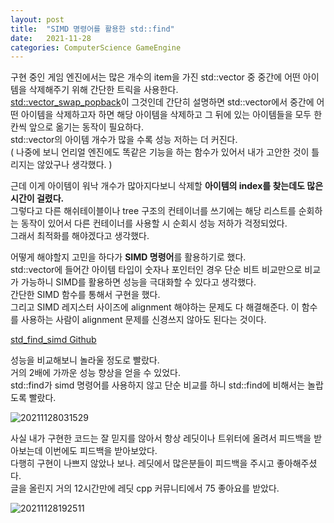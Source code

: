 ```yaml
---
layout: post
title:  "SIMD 명령어를 활용한 std::find"
date:   2021-11-28
categories: ComputerScience GameEngine
---
```


구현 중인 게임 엔진에서는 많은 개수의 item을 가진 std::vector 중 중간에 어떤 아이템을 삭제해주기 위해 간단한 트릭을 사용한다.       
[std::vector_swap_popback](https://github.com/SungJJinKang/vector_swap_popback)이 그것인데 간단히 설명하면 std::vector에서 중간에 어떤 아이템을 삭제하고자 하면 해당 아이템을 삭제하고 그 뒤에 있는 아이템들을 모두 한칸씩 앞으로 옮기는 동작이 필요하다.          
std::vector의 아이템 개수가 많을 수록 성능 저하는 더 커진다.         
( 나중에 보니 언리얼 엔진에도 똑같은 기능을 하는 함수가 있어서 내가 고안한 것이 틀리지는 않았구나 생각했다. )           

근데 이게 아이템이 워낙 개수가 많아지다보니 삭제할 **아이템의 index를 찾는데도 많은 시간이 걸렸다.**                      
그렇다고 다른 해쉬테이블이나 tree 구조의 컨테이너를 쓰기에는 해당 리스트를 순회하는 동작이 있어서 다른 컨테이너를 사용할 시 순회시 성능 저하가 걱정되었다.                
그래서 최적화를 해야겠다고 생각했다.             

어떻게 해야할지 고민을 하다가 **SIMD 명령어**를 활용하기로 했다.          
std::vector에 들어간 아이템 타입이 숫자나 포인터인 경우 단순 비트 비교만으로 비교가 가능하니 SIMD를 활용하면 성능을 극대화할 수 있다고 생각했다.          
간단한 SIMD 함수를 통해서 구현을 했다.           
그리고 SIMD 레지스터 사이즈에 alignment 해야하는 문제도 다 해결해준다. 이 함수를 사용하는 사람이 alignment 문제를 신경쓰지 않아도 된다는 것이다.             

[std_find_simd Github](https://github.com/SungJJinKang/std_find_simd)          

 
성능을 비교해보니 놀라울 정도로 빨랐다.         
거의 2배에 가까운 성능 향상을 얻을 수 있었다.       
std::find가 simd 명령어를 사용하지 않고 단순 비교를 하니 std::find에 비해서는 놀랍도록 빨랐다.          

![20211128031529](https://user-images.githubusercontent.com/33873804/143701373-1c8aafbe-6131-4538-9d60-5432b84cd87c.png)        


사실 내가 구현한 코드는 잘 믿지를 않아서 항상 레딧이나 트위터에 올려서 피드백을 받아보는데 이번에도 피드백을 받아보았다.           
다행히 구현이 나쁘지 않았나 보나. 레딧에서 많은분들이 피드백을 주시고 좋아해주셨다.             
글을 올린지 거의 12시간만에 레딧 cpp 커뮤니티에서 75 좋아요를 받았다.             

![20211128192511](https://user-images.githubusercontent.com/33873804/143764105-2868a8ef-b7d9-4fa5-a9b8-c2b53de45dd2.png)


           
